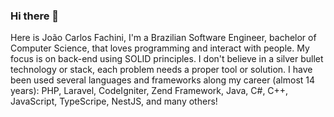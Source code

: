### Hi there 👋

Here is João Carlos Fachini, I'm a Brazilian Software Engineer, bachelor of Computer Science, that loves programming and interact with people.
My focus is on back-end using SOLID principles. I don't believe in a silver bullet technology or stack, each problem needs a proper tool or solution.
I have been used several languages and frameworks along my career (almost 14 years): PHP, Laravel, CodeIgniter, Zend Framework, Java, C#, C++, JavaScript, TypeScripe, NestJS, and many others!
